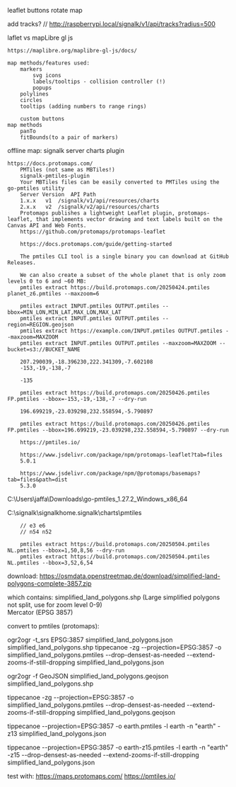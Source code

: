 
leaflet buttons
    rotate map

add tracks?
    // http://raspberrypi.local/signalk/v1/api/tracks?radius=500


laflet vs mapLibre gl js

    https://maplibre.org/maplibre-gl-js/docs/

    map methods/features used:
        markers
            svg icons
            labels/tooltips - collision controller (!)
            popups
        polylines
        circles
        tooltips (adding numbers to range rings)

        custom buttons
    map methods
        panTo
        fitBounds(to a pair of markers)

offline map:
    signalk server charts plugin

    https://docs.protomaps.com/
        PMTiles (not same as MBTiles!)
        signalk-pmtiles-plugin
        Your MBTiles files can be easily converted to PMTiles using the go-pmtiles utility
        Server Version	API	Path
        1.x.x	v1	/signalk/v1/api/resources/charts
        2.x.x	v2	/signalk/v2/api/resources/charts
        Protomaps publishes a lightweight Leaflet plugin, protomaps-leaflet, that implements vector drawing and text labels built on the Canvas API and Web Fonts.
        https://github.com/protomaps/protomaps-leaflet

        https://docs.protomaps.com/guide/getting-started

        The pmtiles CLI tool is a single binary you can download at GitHub Releases.

        We can also create a subset of the whole planet that is only zoom levels 0 to 6 and ~60 MB:
        pmtiles extract https://build.protomaps.com/20250424.pmtiles planet_z6.pmtiles --maxzoom=6

        pmtiles extract INPUT.pmtiles OUTPUT.pmtiles --bbox=MIN_LON,MIN_LAT,MAX_LON,MAX_LAT
        pmtiles extract INPUT.pmtiles OUTPUT.pmtiles --region=REGION.geojson
        pmtiles extract https://example.com/INPUT.pmtiles OUTPUT.pmtiles --maxzoom=MAXZOOM
        pmtiles extract INPUT.pmtiles OUTPUT.pmtiles --maxzoom=MAXZOOM --bucket=s3://BUCKET_NAME

        207.290039,-18.396230,222.341309,-7.602108
        -153,-19,-138,-7

        -135

        pmtiles extract https://build.protomaps.com/20250426.pmtiles FP.pmtiles --bbox=-153,-19,-138,-7 --dry-run

        196.699219,-23.039298,232.558594,-5.790897

        pmtiles extract https://build.protomaps.com/20250426.pmtiles FP.pmtiles --bbox=196.699219,-23.039298,232.558594,-5.790897 --dry-run

        https://pmtiles.io/

        https://www.jsdelivr.com/package/npm/protomaps-leaflet?tab=files
        5.0.1

        https://www.jsdelivr.com/package/npm/@protomaps/basemaps?tab=files&path=dist
        5.3.0


C:\Users\jaffa\Downloads\go-pmtiles_1.27.2_Windows_x86_64

C:\signalk\signalkhome\.signalk\charts\pmtiles

        // e3 e6
        // n54 n52

        pmtiles extract https://build.protomaps.com/20250504.pmtiles NL.pmtiles --bbox=1,50,8,56 --dry-run
        pmtiles extract https://build.protomaps.com/20250504.pmtiles NL.pmtiles --bbox=3,52,6,54



download:
https://osmdata.openstreetmap.de/download/simplified-land-polygons-complete-3857.zip

which contains:
simplified_land_polygons.shp
(Large simplified polygons not split, use for zoom level 0-9)	
Mercator (EPSG 3857)

convert to pmtiles (protomaps):

ogr2ogr -t_srs EPSG:3857 simplified_land_polygons.json simplified_land_polygons.shp
tippecanoe -zg --projection=EPSG:3857 -o simplified_land_polygons.pmtiles --drop-densest-as-needed --extend-zooms-if-still-dropping simplified_land_polygons.json

ogr2ogr -f GeoJSON simplified_land_polygons.geojson simplified_land_polygons.shp

tippecanoe -zg --projection=EPSG:3857 -o simplified_land_polygons.pmtiles --drop-densest-as-needed --extend-zooms-if-still-dropping simplified_land_polygons.geojson

tippecanoe --projection=EPSG:3857 -o earth.pmtiles -l earth -n "earth" -z13 simplified_land_polygons.json

tippecanoe --projection=EPSG:3857 -o earth-z15.pmtiles -l earth -n "earth" -z15 --drop-densest-as-needed --extend-zooms-if-still-dropping simplified_land_polygons.json


test with:
https://maps.protomaps.com/
https://pmtiles.io/
